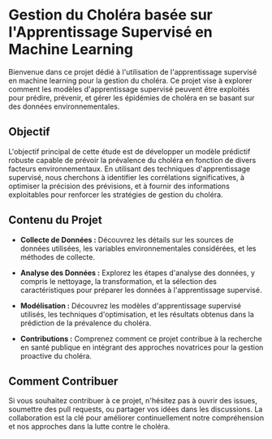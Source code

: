 # Gestion du Choléra basée sur l'Apprentissage Supervisé en Machine Learning

Bienvenue dans ce projet dédié à l'utilisation de l'apprentissage supervisé en machine learning pour la gestion du choléra. Ce projet vise à explorer comment les modèles d'apprentissage supervisé peuvent être exploités pour prédire, prévenir, et gérer les épidémies de choléra en se basant sur des données environnementales.

## Objectif

L'objectif principal de cette étude est de développer un modèle prédictif robuste capable de prévoir la prévalence du choléra en fonction de divers facteurs environnementaux. En utilisant des techniques d'apprentissage supervisé, nous cherchons à identifier les corrélations significatives, à optimiser la précision des prévisions, et à fournir des informations exploitables pour renforcer les stratégies de gestion du choléra.

## Contenu du Projet

- **Collecte de Données :** Découvrez les détails sur les sources de données utilisées, les variables environnementales considérées, et les méthodes de collecte.
  
- **Analyse des Données :** Explorez les étapes d'analyse des données, y compris le nettoyage, la transformation, et la sélection des caractéristiques pour préparer les données à l'apprentissage supervisé.

- **Modélisation :** Découvrez les modèles d'apprentissage supervisé utilisés, les techniques d'optimisation, et les résultats obtenus dans la prédiction de la prévalence du choléra.

- **Contributions :** Comprenez comment ce projet contribue à la recherche en santé publique en intégrant des approches novatrices pour la gestion proactive du choléra.

## Comment Contribuer

Si vous souhaitez contribuer à ce projet, n'hésitez pas à ouvrir des issues, soumettre des pull requests, ou partager vos idées dans les discussions. La collaboration est la clé pour améliorer continuellement notre compréhension et nos approches dans la lutte contre le choléra.


